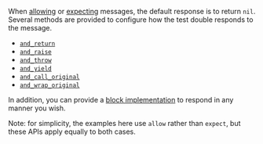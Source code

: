 When [allowing](./basics/allowing-messages) or [expecting](./basics/expecting-messages) messages, the default response is to return `nil`. Several
methods are provided to configure how the test double responds to the message.

* <a href="./configuring-responses/returning-a-value">`and_return`</a>
* <a href="./configuring-responses/raising-an-error">`and_raise`</a>
* <a href="./configuring-responses/throwing">`and_throw`</a>
* <a href="./configuring-responses/yielding">`and_yield`</a>
* <a href="./configuring-responses/calling-the-original-implementation">`and_call_original`</a>
* <a href="./configuring-responses/wrapping-the-original-implementation">`and_wrap_original`</a>

In addition, you can provide a [block implementation](./configuring-responses/block-implementation) to respond in any manner you wish.

Note: for simplicity, the examples here use `allow` rather than `expect`, but these APIs apply equally to both cases.
